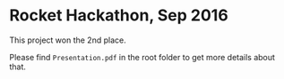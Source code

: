# Rocket Hackathon, Sep 2016

This project won the 2nd place.

Please find `Presentation.pdf` in the root folder to get more details about that.